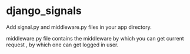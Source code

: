 # django_signals

Add signal.py and middleware.py files in your app directory.

middleware.py file contains the middleware by which you can get current request , by which one can get logged in user.
